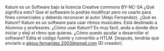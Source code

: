 Katum es un Software bajo la licencia Creative commons BY-NC-SA
¿Qué significa esto?
Que el softaware lo podrás modificar pero no usarlo para fines comerciales y deberás reconocer al autor (Alejo Fernandez).
¿Qué es Katum?
Katum es un software para usar ritmos musicales.
Está destinado a Alumnos y profesores.
¿Cómo usar Katum?
Es muy facil, anda a donde dice iniciar y elejí el rítmo que quieras.
¿Cómo puedo ayudar a desarrollar el software?
Edita el código fuente y convertilo a HTLM.
Después, tendrás que enviarlo a alejoo.fernandez.2003@gmail.com (El creador).
